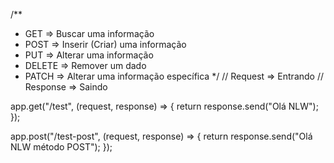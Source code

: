 /**
 * GET    => Buscar uma informação
 * POST   => Inserir (Criar) uma informação
 * PUT    => Alterar uma informação
 * DELETE => Remover um dado
 * PATCH  => Alterar uma informação específica
 */
  // Request => Entrando
  // Response => Saindo

  
app.get("/test", (request, response) => {
  return response.send("Olá NLW");
});

app.post("/test-post", (request, response) => {
  return response.send("Olá NLW método POST");
});
